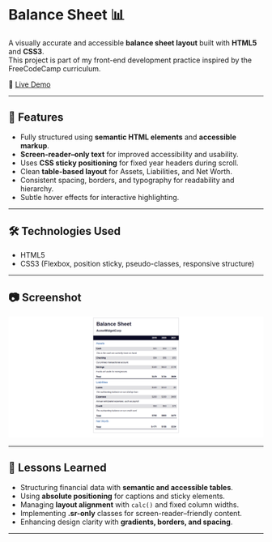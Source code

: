 # Balance Sheet 📊  

A visually accurate and accessible **balance sheet layout** built with **HTML5** and **CSS3**.  
This project is part of my front-end development practice inspired by the FreeCodeCamp curriculum.  

🔗 [Live Demo](https://josephvyse.github.io/frontend-exercises/09-balance-sheet/)  

---

## 📌 Features  
- Fully structured using **semantic HTML elements** and **accessible markup**.  
- **Screen-reader–only text** for improved accessibility and usability.  
- Uses **CSS sticky positioning** for fixed year headers during scroll.  
- Clean **table-based layout** for Assets, Liabilities, and Net Worth.  
- Consistent spacing, borders, and typography for readability and hierarchy.  
- Subtle hover effects for interactive highlighting.  

---

## 🛠 Technologies Used  
- HTML5  
- CSS3 (Flexbox, position sticky, pseudo-classes, responsive structure)  

---

## 📷 Screenshot  
![Balance Sheet Screenshot](screenshot.png)  

---

## 🎯 Lessons Learned  
- Structuring financial data with **semantic and accessible tables**.  
- Using **absolute positioning** for captions and sticky elements.  
- Managing **layout alignment** with `calc()` and fixed column widths.  
- Implementing **.sr-only** classes for screen-reader–friendly content.  
- Enhancing design clarity with **gradients, borders, and spacing**.  

---
